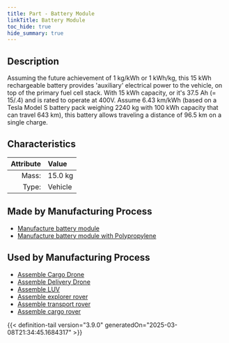 ```yaml
---
title: Part - Battery Module
linkTitle: Battery Module
toc_hide: true
hide_summary: true
---
```

<!-- This is generated by the MarsSim HelpGenertor, do not edit. -->

## Description
Assuming the future achievement of 1 kg/kWh or 1 kWh/kg, &#10;&#9;&#9; this 15 kWh rechargeable battery provides &#39;auxiliary&#39; electrical power to &#10;&#9;&#9; the vehicle, on top of the primary fuel cell stack.&#10;&#9;&#9; With 15 kWh capacity, or it&#39;s 37.5 Ah (&#61; 15/.4) and is rated to operate at 400V.&#10;&#9;&#9; Assume 6.43 km/kWh (based on a Tesla Model S battery pack weighing 2240 kg &#10;&#9;&#9; with 100 kWh capacity that can travel 643 km), &#10;&#9;&#9; this battery allows traveling a distance of 96.5 km on a single charge.&#10;&#9;&#9;

## Characteristics

| Attribute      | Value |
|--------:|:------|
|Mass:|15.0 kg|
|Type:|Vehicle|

## Made by Manufacturing Process

- [Manufacture battery module](/docs/definitions/process/manufacture-battery-module)
- [Manufacture battery module with Polypropylene](/docs/definitions/process/manufacture-battery-module-with-polypropylene)

## Used by Manufacturing Process

- [Assemble Cargo Drone](/docs/definitions/process/assemble-cargo-drone)
- [Assemble Delivery Drone](/docs/definitions/process/assemble-delivery-drone)
- [Assemble LUV](/docs/definitions/process/assemble-luv)
- [Assemble explorer rover](/docs/definitions/process/assemble-explorer-rover)
- [Assemble transport rover](/docs/definitions/process/assemble-transport-rover)
- [Assemble cargo rover](/docs/definitions/process/assemble-cargo-rover)



{{< definition-tail version="3.9.0" generatedOn="2025-03-08T21:34:45.1684317" >}}



